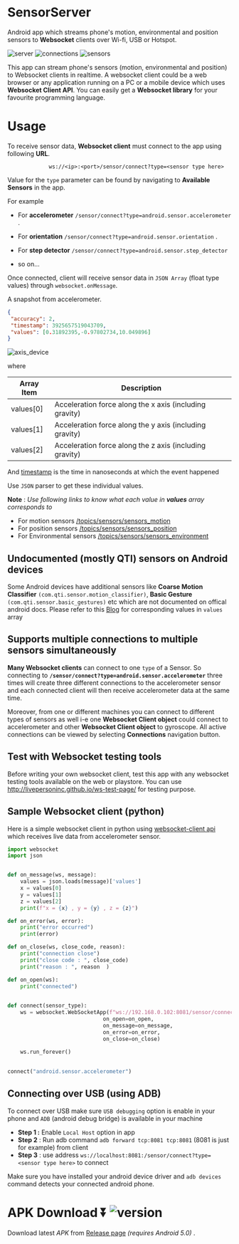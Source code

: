 # SensorServer
Android app which streams phone's motion, environmental and position sensors to **Websocket** clients over Wi-fi, USB or Hotspot.
 

![server](https://user-images.githubusercontent.com/35717992/146649500-f4f1aadf-60e0-4305-81bc-f7db21540bd7.gif)    ![connections](https://user-images.githubusercontent.com/35717992/146649573-9b86ff77-565c-46ef-900b-63350f4eac3b.gif)    ![sensors](https://user-images.githubusercontent.com/35717992/146649578-adb5f0eb-4a7a-462a-9e16-264f4599903f.gif)






 This app can stream phone's sensors (motion, environmental and position) to Websocket clients in realtime. A websocket client could be a web browser or any application running on a PC or a mobile device which uses **Websocket Client API**.  You can easily get a **Websocket library** for your favourite programming language. 
 
 
 
 
 # Usage
 To receive sensor data, **Websocket client**  must connect to the app using following **URL**.
 
                 ws://<ip>:<port>/sensor/connect?type=<sensor type here> 
 
 
  Value for the `type` parameter can be found by navigating to **Available Sensors** in the app. 
 
 For example
 
 * For **accelerometer** `/sensor/connect?type=android.sensor.accelerometer` .
 
 * For **orientation** `/sensor/connect?type=android.sensor.orientation` .
 
 * For **step detector**  `/sensor/connect?type=android.sensor.step_detector`

 * so on... 
 
 Once connected, client will receive sensor data in `JSON Array` (float type values) through `websocket.onMessage`. 
 
 A snapshot from accelerometer.
 
 ```json
{
  "accuracy": 2,
  "timestamp": 3925657519043709,
  "values": [0.31892395,-0.97802734,10.049896]
}
 ```
![axis_device](https://user-images.githubusercontent.com/35717992/179351418-bf3b511a-ebea-49bb-af65-5afd5f464e14.png)

where

| Array Item  | Description |
| ------------- | ------------- |
| values[0]  | Acceleration force along the x axis (including gravity)  |
| values[1]  | Acceleration force along the y axis (including gravity)  |
| values[2]  | Acceleration force along the z axis (including gravity)  |

And [timestamp](https://developer.android.com/reference/android/hardware/SensorEvent#timestamp) is the time in nanoseconds at which the event happened

Use `JSON` parser to get these individual values.

 
**Note** : *Use  following links to know what each value in **values** array corresponds to*
- For motion sensors [/topics/sensors/sensors_motion](https://developer.android.com/guide/topics/sensors/sensors_motion)
- For position sensors [/topics/sensors/sensors_position](https://developer.android.com/guide/topics/sensors/sensors_position)
- For Environmental sensors [/topics/sensors/sensors_environment](https://developer.android.com/guide/topics/sensors/sensors_environment)

## Undocumented (mostly QTI) sensors on Android devices
Some Android devices have additional sensors like **Coarse Motion Classifier** `(com.qti.sensor.motion_classifier)`, **Basic Gesture** `(com.qti.sensor.basic_gestures)` etc  which are not documented on offical android docs. Please refer to this [Blog](https://louis993546.medium.com/quick-tech-support-undocumented-mostly-qti-sensors-on-android-devices-d7e2fb6c5064) for corresponding values in `values` array  

## Supports multiple connections to multiple sensors simultaneously

 **Many Websocket clients** can connect to one `type` of a Sensor. So connecting to **`/sensor/connect?type=android.sensor.accelerometer`** three times will create three different connections to the accelerometer sensor and each connected client will then receive accelerometer data at the same time.
 
Moreover, from one or different machines you can connect to different types of sensors as well i-e one **Websocket Client object** could connect to accelerometer and other **Websocket Client object** to gyroscope. All active connections can be viewed by selecting **Connections** navigation button.
 
## Test with Websocket testing tools 
Before writing your own websocket client, test this app with any websocket testing tools available on the web or playstore. You can use http://livepersoninc.github.io/ws-test-page/ for testing purpose.

## Sample Websocket client (python) 
Here is a simple websocket client in python using [websocket-client api](https://github.com/websocket-client/websocket-client) which receives live data from accelerometer sensor.

```python
import websocket
import json


def on_message(ws, message):
    values = json.loads(message)['values']
    x = values[0]
    y = values[1]
    z = values[2]
    print(f"x = {x} , y = {y} , z = {z}")

def on_error(ws, error):
    print("error occurred")
    print(error)

def on_close(ws, close_code, reason):
    print("connection close")
    print("close code : ", close_code)
    print("reason : ", reason  )

def on_open(ws):
    print("connected")
    

def connect(sensor_type):
    ws = websocket.WebSocketApp(f"ws://192.168.0.102:8081/sensor/connect?type={sensor_type}",
                              on_open=on_open,
                              on_message=on_message,
                              on_error=on_error,
                              on_close=on_close)

    ws.run_forever()
 
 
connect("android.sensor.accelerometer") 
```

## Connecting over USB (using ADB)
To connect over USB make sure `USB debugging` option is enable in your phone and `ADB` (android debug bridge) is available in your machine
* **Step 1 :** Enable `Local Host` option in app
* **Step 2** : Run adb command `adb forward tcp:8081 tcp:8081` (8081 is just for example) from client
* **Step 3** : use address `ws://localhost:8081:/sensor/connect?type=<sensor type here>` to connect 

Make sure you have installed your android device driver and `adb devices` command detects your connected android phone.

# APK Download ⏬ ![version](https://img.shields.io/badge/version-2.3.0-blue) 
Download latest *APK* from [Release page](https://github.com/umer0586/SensorServer/releases) *(requires Android 5.0)* .

